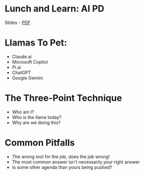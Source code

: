 # Lunch and Learn: AI PD

Slides - <a href="25febaipd.pdf">PDF</a>

# Llamas To Pet:
- Claude.ai
- Microsoft Copilot
- Pi.ai
- ChatGPT
- Google Gemini

# The Three-Point Technique
- Who am I?
- Who is the llama today?
- Why are we doing this?

# Common Pitfalls
- The wrong tool for the job, does the job wrong!
- The most common answer isn't necessarily *your* right answer
- Is some other agenda than yours being pushed?
